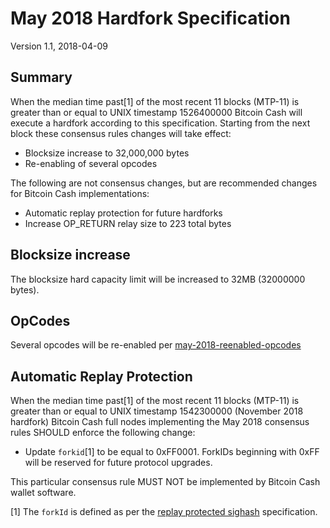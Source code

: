 # May 2018 Hardfork Specification

Version 1.1, 2018-04-09

## Summary

When the median time past[1] of the most recent 11 blocks (MTP-11) is greater than or equal to UNIX timestamp 1526400000 Bitcoin Cash will execute a hardfork according to this specification. Starting from the next block these consensus rules changes will take effect:

* Blocksize increase to 32,000,000 bytes
* Re-enabling of several opcodes

The following are not consensus changes, but are recommended changes for Bitcoin Cash implementations:

* Automatic replay protection for future hardforks
* Increase OP_RETURN relay size to 223 total bytes

## Blocksize increase

The blocksize hard capacity limit will be increased to 32MB (32000000 bytes).

## OpCodes

Several opcodes will be re-enabled per [may-2018-reenabled-opcodes](may-2018-reenabled-opcodes.md)

## Automatic Replay Protection

When the median time past[1] of the most recent 11 blocks (MTP-11) is greater than or equal to UNIX timestamp 1542300000 (November 2018 hardfork) Bitcoin Cash full nodes implementing the May 2018 consensus rules SHOULD enforce the following change:

 * Update `forkid`[1] to be equal to 0xFF0001.  ForkIDs beginning with 0xFF will be reserved for future protocol upgrades.

This particular consensus rule MUST NOT be implemented by Bitcoin Cash wallet software.

[1] The `forkId` is defined as per the [replay protected sighash](replay-protected-sighash.md) specification.
